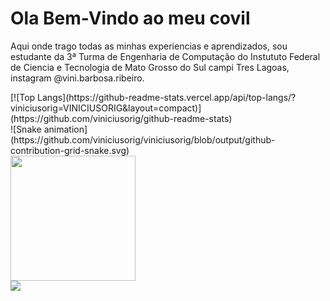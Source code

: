 <h1>Ola Bem-Vindo ao meu covil</h1>

<body>
  <div>
    <p>
    Aqui onde trago todas as minhas experiencias e aprendizados, sou estudante da 3ª Turma de Engenharia de Computação do Instututo Federal de Ciencia e      Tecnologia de Mato Grosso do Sul campi Tres Lagoas, instagram @vini.barbosa.ribeiro.
    </p>
  </div>
</body>

<div>
[![Top Langs](https://github-readme-stats.vercel.app/api/top-langs/?viniciusorig=VINICIUSORIG&layout=compact)](https://github.com/viniciusorig/github-readme-stats)
  
</div>
![Snake animation](https://github.com/viniciusorig/viniciusorig/blob/output/github-contribution-grid-snake.svg)

<div>

<img src="https://gifs.eco.br/wp-content/uploads/2021/09/gifs-de-anime-sad-boy-2.gif" width="200px"/>

</div>

<a href="https://www.instagram.com/vini.barbosa.ribeiro/" alt="Instagram" target="_blank">
  <img src="https://img.shields.io/badge/-Instagram-DF0174?style=for-the-badge&labelColor=DF0174&logo=instagram&logoColor=white&link=https://www.instagram.com/head"></a>

